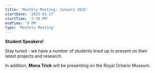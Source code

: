 ```yaml
---
title: 'Monthly Meeting: January 2025'
startDate: '2025-01-17'
startTime: '7:30 PM'
endTime: '9 PM'
type: 'Monthly Meeting'
---
```


**Student Speakers!**

Stay tuned - we have a number of students lined up to present on their latest projects and research.

In addition, **Mona Trick** will be presenting on the Royal Ontario Museum.
